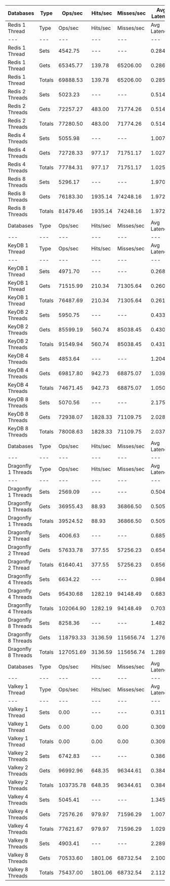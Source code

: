 | Databases | Type | Ops/sec | Hits/sec | Misses/sec | Avg Latency | p50 Latency | p99 Latency | p99.9 Latency | KB/sec |
| --- | --- | --- | --- | --- | --- | --- | --- | --- | --- |
| Redis 1 Thread | Type | Ops/sec | Hits/sec | Misses/sec | Avg Latency | p50 Latency | p99 Latency | p99.9 Latency | KB/sec |
| --- | --- | --- | --- | --- | --- | --- | --- | --- | --- |
Redis 1 Thread | Sets | 4542.75 | --- | --- | 0.28415 | 0.29500 | 0.53500 | 0.74300 | 212.89 |
Redis 1 Thread | Gets | 65345.77 | 139.78 | 65206.00 | 0.28608 | 0.29500 | 0.55100 | 0.73500 | 2425.23 |
Redis 1 Thread | Totals | 69888.53 | 139.78 | 65206.00 | 0.28596 | 0.29500 | 0.55100 | 0.74300 | 2638.12 |
Redis 2 Threads | Sets | 5023.23 | --- | --- | 0.51446 | 0.52700 | 1.01500 | 1.08700 | 235.41 |
Redis 2 Threads | Gets | 72257.27 | 483.00 | 71774.26 | 0.51467 | 0.52700 | 0.98300 | 1.05500 | 2683.22 |
Redis 2 Threads | Totals | 77280.50 | 483.00 | 71774.26 | 0.51465 | 0.52700 | 0.99100 | 1.06300 | 2918.63 |
Redis 4 Threads | Sets | 5055.98 | --- | --- | 1.00769 | 1.02300 | 1.76700 | 2.14300 | 236.97 |
Redis 4 Threads | Gets | 72728.33 | 977.17 | 71751.17 | 1.02718 | 1.01500 | 1.93500 | 2.14300 | 2703.19 |
Redis 4 Threads | Totals | 77784.31 | 977.17 | 71751.17 | 1.02592 | 1.01500 | 1.92700 | 2.14300 | 2940.16 |
Redis 8 Threads | Sets | 5296.17 | --- | --- | 1.97022 | 1.95900 | 3.80700 | 4.12700 | 248.21 |
Redis 8 Threads | Gets | 76183.30 | 1935.14 | 74248.16 | 1.97244 | 1.94300 | 3.83900 | 4.07900 | 2836.04 |
Redis 8 Threads | Totals | 81479.46 | 1935.14 | 74248.16 | 1.97230 | 1.94300 | 3.82300 | 4.09500 | 3084.25 |
| Databases | Type | Ops/sec | Hits/sec | Misses/sec | Avg Latency | p50 Latency | p99 Latency | p99.9 Latency | KB/sec |
| --- | --- | --- | --- | --- | --- | --- | --- | --- | --- |
| KeyDB 1 Thread | Type | Ops/sec | Hits/sec | Misses/sec | Avg Latency | p50 Latency | p99 Latency | p99.9 Latency | KB/sec |
| --- | --- | --- | --- | --- | --- | --- | --- | --- | --- |
KeyDB 1 Thread | Sets | 4971.70 | --- | --- | 0.26874 | 0.28700 | 0.49500 | 0.51900 | 232.99 |
KeyDB 1 Thread | Gets | 71515.99 | 210.34 | 71305.64 | 0.26080 | 0.27100 | 0.47900 | 0.51900 | 2654.51 |
KeyDB 1 Thread | Totals | 76487.69 | 210.34 | 71305.64 | 0.26131 | 0.27100 | 0.47900 | 0.51900 | 2887.50 |
KeyDB 2 Threads | Sets | 5950.75 | --- | --- | 0.43357 | 0.39100 | 0.91100 | 0.93500 | 278.87 |
KeyDB 2 Threads | Gets | 85599.19 | 560.74 | 85038.45 | 0.43094 | 0.38300 | 0.84700 | 1.03100 | 3178.61 |
KeyDB 2 Threads | Totals | 91549.94 | 560.74 | 85038.45 | 0.43111 | 0.38300 | 0.84700 | 1.03100 | 3457.49 |
KeyDB 4 Threads | Sets | 4853.64 | --- | --- | 1.20457 | 1.03100 | 3.56700 | 3.63100 | 227.48 |
KeyDB 4 Threads | Gets | 69817.80 | 942.73 | 68875.07 | 1.03935 | 1.01500 | 2.12700 | 2.52700 | 2595.03 |
KeyDB 4 Threads | Totals | 74671.45 | 942.73 | 68875.07 | 1.05009 | 1.02300 | 2.19100 | 3.53500 | 2822.52 |
KeyDB 8 Threads | Sets | 5070.56 | --- | --- | 2.17549 | 2.03900 | 4.28700 | 4.35100 | 237.64 |
KeyDB 8 Threads | Gets | 72938.07 | 1828.33 | 71109.75 | 2.02822 | 2.03900 | 3.99900 | 4.35100 | 2715.11 |
KeyDB 8 Threads | Totals | 78008.63 | 1828.33 | 71109.75 | 2.03779 | 2.03900 | 4.06300 | 4.35100 | 2952.75 |
| Databases | Type | Ops/sec | Hits/sec | Misses/sec | Avg Latency | p50 Latency | p99 Latency | p99.9 Latency | KB/sec |
| --- | --- | --- | --- | --- | --- | --- | --- | --- | --- |
| Dragonfly 1 Threads | Type | Ops/sec | Hits/sec | Misses/sec | Avg Latency | p50 Latency | p99 Latency | p99.9 Latency | KB/sec |
| --- | --- | --- | --- | --- | --- | --- | --- | --- | --- |
Dragonfly 1 Threads | Sets | 2569.09 | --- | --- | 0.50492 | 0.49500 | 1.16700 | 1.36700 | 120.40 |
Dragonfly 1 Threads | Gets | 36955.43 | 88.93 | 36866.50 | 0.50570 | 0.52700 | 1.28700 | 1.49500 | 1371.61 |
Dragonfly 1 Threads | Totals | 39524.52 | 88.93 | 36866.50 | 0.50565 | 0.52700 | 1.27100 | 1.49500 | 1492.00 |
Dragonfly 2 Thread | Sets | 4006.63 | --- | --- | 0.68536 | 0.60700 | 2.09500 | 2.38300 | 187.77 |
Dragonfly 2 Thread | Gets | 57633.78 | 377.55 | 57256.23 | 0.65440 | 0.59900 | 1.91900 | 2.63900 | 2140.15 |
Dragonfly 2 Thread | Totals | 61640.41 | 377.55 | 57256.23 | 0.65641 | 0.59900 | 1.92700 | 2.63900 | 2327.92 |
Dragonfly 4 Threads | Sets | 6634.22 | --- | --- | 0.98448 | 0.72700 | 7.03900 | 7.29500 | 310.94 |
Dragonfly 4 Threads | Gets | 95430.68 | 1282.19 | 94148.49 | 0.68382 | 0.69500 | 1.76700 | 5.88700 | 3547.00 |
Dragonfly 4 Threads | Totals | 102064.90 | 1282.19 | 94148.49 | 0.70336 | 0.70300 | 1.89500 | 6.97500 | 3857.93 |
Dragonfly 8 Threads | Sets | 8258.36 | --- | --- | 1.48277 | 1.25500 | 7.13500 | 10.17500 | 387.04 |
Dragonfly 8 Threads | Gets | 118793.33 | 3136.59 | 115656.74 | 1.27658 | 1.22300 | 4.41500 | 6.01500 | 4422.84 |
Dragonfly 8 Threads | Totals | 127051.69 | 3136.59 | 115656.74 | 1.28998 | 1.22300 | 4.63900 | 6.68700 | 4809.88 |
| Databases | Type | Ops/sec | Hits/sec | Misses/sec | Avg Latency | p50 Latency | p99 Latency | p99.9 Latency | KB/sec |
| --- | --- | --- | --- | --- | --- | --- | --- | --- | --- |
| Valkey 1 Thread | Type | Ops/sec | Hits/sec | Misses/sec | Avg Latency | p50 Latency | p99 Latency | p99.9 Latency | KB/sec |
| --- | --- | --- | --- | --- | --- | --- | --- | --- | --- |
Valkey 1 Thread | Sets | 0.00 | --- | --- | 0.31169 | 0.31100 | 0.51900 | 0.55100 | 0.00 |
Valkey 1 Thread | Gets | 0.00 | 0.00 | 0.00 | 0.30902 | 0.30300 | 0.51100 | 0.57500 | 0.00 |
Valkey 1 Thread | Totals | 0.00 | 0.00 | 0.00 | 0.30919 | 0.30300 | 0.51100 | 0.57500 | 0.00 |
Valkey 2 Threads | Sets | 6742.83 | --- | --- | 0.38631 | 0.38300 | 0.63100 | 0.67100 | 315.99 |
Valkey 2 Threads | Gets | 96992.96 | 648.35 | 96344.61 | 0.38421 | 0.36700 | 0.64700 | 0.85500 | 3601.77 |
Valkey 2 Threads | Totals | 103735.78 | 648.35 | 96344.61 | 0.38435 | 0.36700 | 0.63900 | 0.82300 | 3917.76 |
Valkey 4 Threads | Sets | 5045.41 | --- | --- | 1.34588 | 1.01500 | 5.91900 | 6.81500 | 236.47 |
Valkey 4 Threads | Gets | 72576.26 | 979.97 | 71596.29 | 1.00789 | 0.99100 | 1.91900 | 2.06300 | 2697.56 |
Valkey 4 Threads | Totals | 77621.67 | 979.97 | 71596.29 | 1.02986 | 0.99100 | 1.97500 | 5.75900 | 2934.03 |
Valkey 8 Threads | Sets | 4903.41 | --- | --- | 2.28961 | 2.15900 | 6.75100 | 11.00700 | 229.81 |
Valkey 8 Threads | Gets | 70533.60 | 1801.06 | 68732.54 | 2.10033 | 2.09500 | 4.12700 | 4.35100 | 2625.77 |
Valkey 8 Threads | Totals | 75437.00 | 1801.06 | 68732.54 | 2.11263 | 2.09500 | 4.19100 | 4.86300 | 2855.57 |
